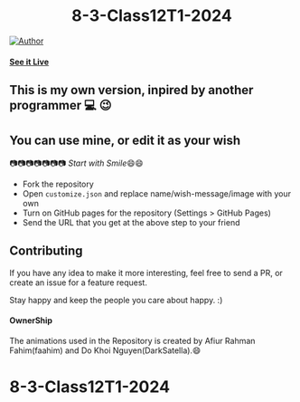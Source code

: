 <h1 align="center">
    8-3-Class12T1-2024
</h1>

[![Author](https://img.shields.io/badge/author-DarkSatella-green)](https://github.com/DarkSatella)


#### [See it Live]([https://darksatella.github.io/8-3-Class12T1-2024/])

## This is my own version, inpired by another programmer :computer: :wink:
## You can use mine, or edit it as your wish

:camera::camera::camera::camera::camera::camera::camera:
*Start with Smile*:smile::smile:

* Fork the repository
* Open `customize.json` and replace name/wish-message/image with your own
* Turn on GitHub pages for the repository (Settings > GitHub Pages)
* Send the URL that you get at the above step to your friend


## Contributing

If you have any idea to make it more interesting, feel free to send a PR, or create an issue for a feature request.

Stay happy and keep the people you care about happy. :)

#### OwnerShip
 The animations used in the Repository is created by Afiur Rahman Fahim(faahim) and Do Khoi Nguyen(DarkSatella).:smile:
# 8-3-Class12T1-2024
